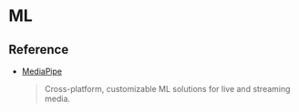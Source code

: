 # ML

## Reference

- [MediaPipe](https://github.com/google/mediapipe)
    > Cross-platform, customizable ML solutions for live and streaming media.